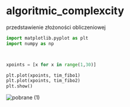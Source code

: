 # algoritmic_complexcity
przedstawienie złożoności obliczeniowej
```py
import matplotlib.pyplot as plt
import numpy as np



xpoints = [x for x in range(1,30)]

plt.plot(xpoints, tim_fibo1)
plt.plot(xpoints, tim_fibo2)
plt.show()
```
![pobrane (1)](https://user-images.githubusercontent.com/111123372/200167197-881f5674-c8cb-44f9-b6a5-02289f8ab7a4.png)

